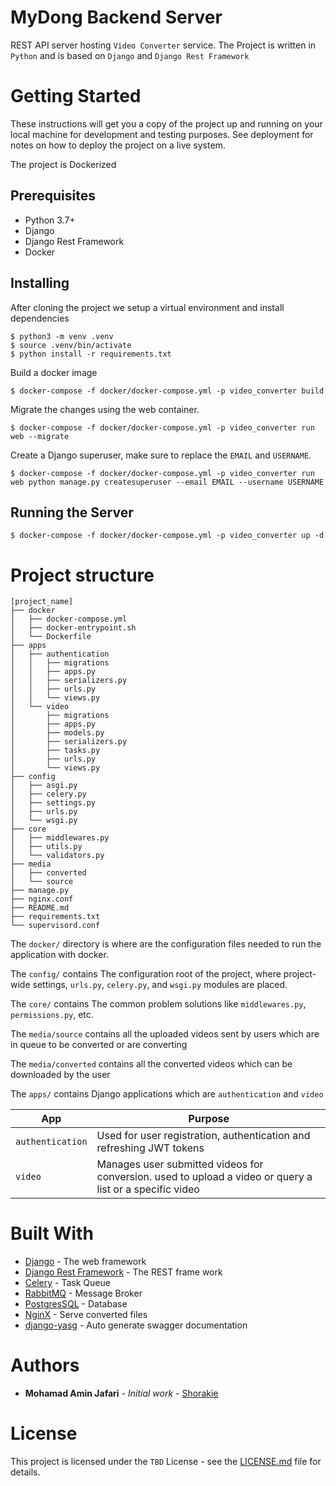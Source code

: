 # MyDong Backend Server
REST API server hosting `Video Converter` service.
The Project is written in `Python` and is based on `Django` and `Django Rest Framework`


# Getting Started

These instructions will get you a copy of the project up and running on your local machine for development and testing purposes. See deployment for notes on how to deploy the project on a live system.

The project is Dockerized

## Prerequisites

- Python 3.7+
- Django
- Django Rest Framework
- Docker


## Installing

After cloning the project we setup a virtual environment and install dependencies

```
$ python3 -m venv .venv
$ source .venv/bin/activate
$ python install -r requirements.txt
```

Build a docker image

```
$ docker-compose -f docker/docker-compose.yml -p video_converter build
```

Migrate the changes using the web container.

```
$ docker-compose -f docker/docker-compose.yml -p video_converter run web --migrate
```

Create a Django superuser, make sure to replace the `EMAIL` and `USERNAME`.

```
$ docker-compose -f docker/docker-compose.yml -p video_converter run web python manage.py createsuperuser --email EMAIL --username USERNAME
```

## Running the Server

```
$ docker-compose -f docker/docker-compose.yml -p video_converter up -d
```


# Project structure                                                     

```
[project_name]
├── docker
│   ├── docker-compose.yml
│   ├── docker-entrypoint.sh
│   └── Dockerfile
├── apps
│   ├── authentication
│   │   ├── migrations
│   │   ├── apps.py
│   │   ├── serializers.py
│   │   ├── urls.py
│   │   └── views.py
│   └── video
│       ├── migrations
│       ├── apps.py
│       ├── models.py
│       ├── serializers.py
│       ├── tasks.py
│       ├── urls.py
│       └── views.py
├── config
│   ├── asgi.py
│   ├── celery.py
│   ├── settings.py
│   ├── urls.py
│   └── wsgi.py
├── core
│   ├── middlewares.py
│   ├── utils.py
│   └── validators.py
├── media
│   ├── converted
│   └── source
├── manage.py
├── nginx.conf
├── README.md
├── requirements.txt
└── supervisord.conf
```

The `docker/` directory is where are the configuration files needed to run the application with docker.

The `config/` contains The configuration root of the project, where project-wide settings, `urls.py`, `celery.py`, and `wsgi.py` modules are placed.

The `core/` contains The common problem solutions like `middlewares.py`, `permissions.py`, etc.

The `media/source` contains all the uploaded videos sent by users which are in queue to be converted or are converting

The `media/converted` contains all the converted videos which can be downloaded by the user

The `apps/` contains Django applications which are `authentication` and `video`

| App               | Purpose       |
| ----------------- | ------------- |
| `authentication`  | Used for user registration, authentication and refreshing JWT tokens|
| `video`           | Manages user submitted videos for conversion. used to upload a video or query a list or a specific video|


# Built With

- [Django](https://www.djangoproject.com) - The web framework
- [Django Rest Framework](https://www.django-rest-framework.org) - The REST frame work
- [Celery](https://docs.celeryproject.org) - Task Queue
- [RabbitMQ](https://www.rabbitmq.com) - Message Broker
- [PostgresSQL](https://www.postgresql.org) - Database
- [NginX](https://www.nginx.com) - Serve converted files
- [django-yasg](https://drf-yasg.readthedocs.io) - Auto generate swagger documentation

# Authors

- **Mohamad Amin Jafari** - *Initial work* - [Shorakie](https://github.com/Shorakie)


# License

This project is licensed under the `TBD` License - see the [LICENSE.md](LICENSE.md) file for details.
